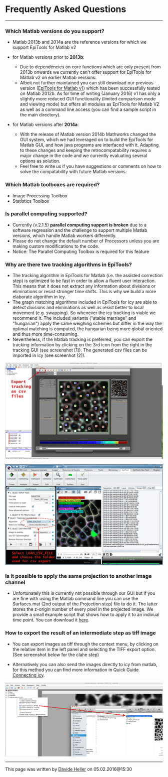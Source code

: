 # Frequently Asked Questions
---

### Which Matlab versions do you support?

- Matlab 2013b and 2014a are the reference versions for which we support EpiTools for Matlab v2
- for Matlab versions prior to **2013b**: 
	- Due to dependencies on core functions which are only present from 2013b onwards we currently can't offer support for EpiTools for Matlab v2 on earlier Matlab versions.
	- Albeit not further maintained you can still download our previous version ([EpiTools for Matlab v1](http://imls-bg-arthemis.uzh.ch/epitools/files/misc/EpiTools_v1_GUI_and_CL.zip)) which has been successfully tested on Matlab 2012b. As for time of writing (January 2016) v1 has only a slightly more reduced GUI functionality (limited comparison mode and viewing mode) but offers all modules as EpiTools for Matlab V2 as well as a command line access (you can find a sample script in the main directory).

- for Matlab versions after **2014a**: 
	- With the release of Matlab version 2014b Mathworks changed the GUI system, which we had leveraged on to build the EpiTools for Matlab GUI, and how java programs are interfaced with it. Adapting to these changes and keeping the retrocompatability requires a major change in the code and we currently evaluating several options as solution. 
	- Feel free to write us if you have suggestions or comments on how to solve the compatability with future Matlab versions.


### Which Matlab toolboxes are required?

- Image Processing Toolbox
- Statistics Toolbox

### Is parallel computing supported?

- Currently (v.2.1.5) **parallel computing support is broken** due to a software regression and the challenge to support multiple Matlab versions, which handle Matlab workers differently.
- Please do not change the default number of Processors unless you are making custom modifications to the code.
- Notice: The Parallel Computing Toolbox is required for this feature

### Why are there two tracking algorithms in EpiTools?

- The tracking algorithm in EpiTools for Matlab (i.e. the assisted correction step) is optimized to be fast in order to allow a fluent user interaction. This means that it does not extract any information about divisions or eliminations or resist stronger time shifts. This is why we build a more elaborate algorithm in icy. 
- The graph matching algorithms included in EpiTools for Icy are able to detect divisions and eliminations as well as resist better to local movement (e.g. swapping). So whenever the icy tracking is viable we recommend it. The included variants ("stable marriage" and "hungarian") apply the same weighing schemes but differ in the way the optimal matching is computed, the hungarian being more global oriented and thus more time-consuming.
- Nevertheless, if the Matlab tracking is preferred, you can export the tracking information by clicking on the 3rd icon from the right in the tracking GUI (see screenshot [1]). The generated csv files can be imported in icy (see screenhot [2]).


![Matlab tracking export](../Images/matlab/tracking_export.png)

![Matlab tracking import](../Images/matlab/tracking_import.png)

### Is it possible to apply the same projection to another image channel

- Unfortunately this is currently not possible through our GUI but if you are fine with using the Matlab command line you can use the Surfaces.mat (2nd output of the Projection step) file to do it. The latter stores the z-origin number of every pixel in the projected image. We provide a small example script that shows how to apply it to an indivual time point. You can download it [here](http://imls-bg-arthemis.uzh.ch/epitools/files/misc/reapplyProjection.m).

### How to export the result of an intermediate step as tiff image

- You can export images as tiff through the context menu, by clicking on the relative item in the left panel and selecting the TIFF export option. (See screenshot below for the clahe step)

- Alternatively you can also send the images directly to icy from matlab, for this method you can find more information in Quick Guide [Connecting icy](../Quick_Guide/04_Connecting_icy).


![Matlab tracking export](../Images/matlab/clahe_export.png)

---
This page was written by [Davide Heller](mailto:davide.heller@imls.uzh.ch) on 05.02.2016@15:30



<script>
  (function(i,s,o,g,r,a,m){i['GoogleAnalyticsObject']=r;i[r]=i[r]||function(){
  (i[r].q=i[r].q||[]).push(arguments)},i[r].l=1*new Date();a=s.createElement(o),
  m=s.getElementsByTagName(o)[0];a.async=1;a.src=g;m.parentNode.insertBefore(a,m)
  })(window,document,'script','//www.google-analytics.com/analytics.js','ga');

  ga('create', 'UA-55332946-1', 'auto');
  ga('send', 'pageview');

</script>
